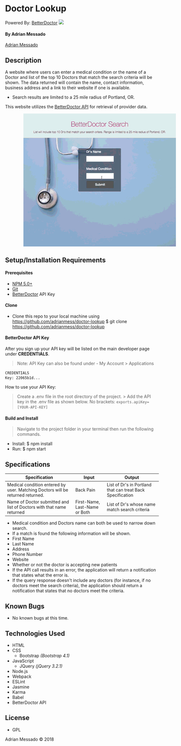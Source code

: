 # **Doctor Lookup**
  Powered By: [BetterDoctor](https://developer.betterdoctor.com/)  <IMG SRC="https://developer.betterdoctor.com/images/logo-round-tiny.png"><br>




#### By Adrian Messado
[Adrian Messado](https://github.com/adrianmess)
## Description
A website where users can enter a medical condition or the name of a Doctor and list of the top 10 Doctors that match the search criteria will be shown. The data returned will contain the name, contact information, business address and a link to their website if one is available.

* Search results are limited to a 25 mile radius of Portland, OR.  

This website utilizes the [BetterDoctor API](https://developer.betterdoctor.com/) for retrieval of provider data.

<img src="./src/img/BetterDr-preview.gif" style="margin-left:60px">

## Setup/Installation Requirements

#### Prerequisites

-  [NPM 5.0+](https://www.npmjs.com/get-npm)
-  [Git](https://git-scm.com/downloads)
-  [BetterDoctor](https://developer.betterdoctor.com/) API Key

#### Clone
  * Clone this repo to your local machine using https://github.com/adrianmess/doctor-lookup
        $ git clone https://github.com/adrianmess/doctor-lookup


#### BetterDoctor API Key

  After you sign up your API key will be listed on the main developer page under **CREDENTIALS**.
  > Note: API Key can also be found under - My Account > Applications


    CREDENTIALS
    Key: 22065b1d...

  How to use your API Key:
  > Create a .env file in the root directory of the project.
    > Add the API key in the .env file as shown below. No brackets:
    ```
    exports.apiKey=[YOUR-API-KEY]
    ```

#### Build and Install

  > Navigate to the project folder in your terminal then run the following commands.

  * Install:
             $ npm install
  * Run:
             $ npm start


## Specifications

| Specification | Input | Output |
| --- | --- | --- |
| Medical condition entered by user. Matching Doctors  will be returned returned. | Back Pain | List of Dr's in Portland that can treat Back Specification
| Name of Doctor submitted and list of Doctors with that name returned | First-Name, Last-Name or Both | List of Dr's whose name  match search criteria

* Medical condition and Doctors name can both be used to narrow down search.
* If a match is found the following information will be shown.
 *  First Name
 *  Last Name
 *  Address
 *  Phone Number
 *  Website
 *  Whether or not the doctor is accepting new patients
* If the API call results in an error, the application will return a notification that states what the error is.
* If the query response doesn't include any doctors (for instance, if no doctors meet the search criteria), the application should return a notification that states that no doctors meet the criteria.


## Known Bugs
  * No known bugs at this time.


## Technologies Used

* HTML
* CSS
  * Bootstrap _(Bootstrap 4.1)_
* JavaScript
  * JQuery _(jQuery 3.2.1)_
* Node.js
* Webpack
* ESLint
* Jasmine
* Karma
* Babel
* BetterDoctor API



## License

* GPL

Adrian Messado © 2018
